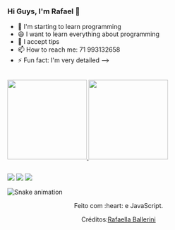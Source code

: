 ### Hi Guys, I'm Rafael 👋

- 🌱 I'm starting to learn programming
- 😄 I want to learn everything about programming
- 💬 I accept tips
- 📫 How to reach me: 71 993132658
- ⚡ Fun fact: I'm very detailed
-->
##

<div>
  <a href="https://github.com/rafaelml8">
  <img height="180em" src="https://github-readme-stats.vercel.app/api?username=rafaelml8&show_icons=true&theme=cobalt&include_all_commits=true&count_private=true"/>
  <img height="180em" src="https://github-readme-stats.vercel.app/api/top-langs/?username=rafaelml8&layout=compact&langs_count=7&theme=cobalt"/>
</div>

  
  ##
  
  <div> 
  <a href="https://instagram.com/rafaml.ssa" target="_blank"><img src="https://img.shields.io/badge/-Instagram-%23E4405F?style=for-the-badge&logo=instagram&logoColor=white" target="_blank"></a>
  <a href = "mailto:rafaelmatoslopes28@gmail.com"><img src="https://img.shields.io/badge/-Gmail-%23333?style=for-the-badge&logo=gmail&logoColor=white" target="_blank"></a>
  <a href="https://www.linkedin.com/in/rafael-matos-lopes-santana-42589311b" target="_blank"><img src="https://img.shields.io/badge/-LinkedIn-%230077B5?style=for-the-badge&logo=linkedin&logoColor=white" target="_blank"></a> 
  <a href="https://img.shields.io/badge/WhatsApp-25D366-71993132658?style=for-the-badge&logo=whatsapp&logoColor=white" target="_blank"></a> 
  

</div>
 
  ![Snake animation](https://github.com/rafaelml8/rafaelml8/blob/output/github-contribution-grid-snake.svg)
 
</div>


 
<div align="center">
  <p>Feito com :heart: e JavaScript.</p>
  <p>Créditos:<a href="https://github.com/rafaballerini">Rafaella Ballerini</a></p>
</div>
